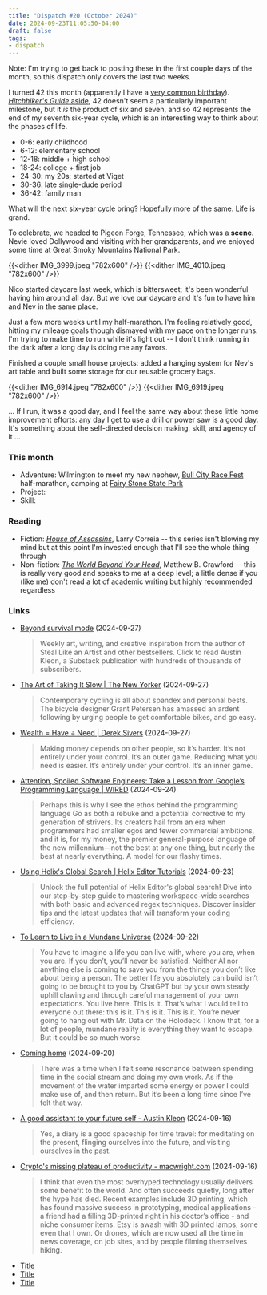```yaml
---
title: "Dispatch #20 (October 2024)"
date: 2024-09-23T11:05:50-04:00
draft: false
tags:
- dispatch
---
```


Note: I'm trying to get back to posting these in the first couple days of the month, so this dispatch only covers the last two weeks.

I turned 42 this month (apparently I have a [very common birthday][1]). [_Hitchhiker's Guide_ aside][2], 42 doesn't seem a particularly important milestone, but it _is_ the product of six and seven, and so 42 represents the end of my seventh six-year cycle, which is an interesting way to think about the phases of life.

[1]: https://www.zippia.com/advice/most-least-common-birthdays/
[2]: https://hitchhikers.fandom.com/wiki/42

<!--more-->

* 0-6: early childhood
* 6-12: elementary school
* 12-18: middle + high school
* 18-24: college + first job
* 24-30: my 20s; started at Viget
* 30-36: late single-dude period
* 36-42: family man

What will the next six-year cycle bring? Hopefully more of the same. Life is grand.

To celebrate, we headed to Pigeon Forge, Tennessee, which was a **scene**. Nevie loved Dollywood and visiting with her grandparents, and we enjoyed some time at Great Smoky Mountains National Park.

{{<dither IMG_3999.jpeg "782x600" />}}
{{<dither IMG_4010.jpeg "782x600" />}}

Nico started daycare last week, which is bittersweet; it's been wonderful having him around all day. But we love our daycare and it's fun to have him and Nev in the same place.

Just a few more weeks until my half-marathon. I'm feeling relatively good, hitting my mileage goals though dismayed with my pace on the longer runs. I'm trying to make time to run while it's light out -- I don't think running in the dark after a long day is doing me any favors.

Finished a couple small house projects: added a hanging system for Nev's art table and built some storage for our reusable grocery bags. 

{{<dither IMG_6914.jpeg "782x600" />}}
{{<dither IMG_6919.jpeg "782x600" />}}

... If I run, it was a good day, and I feel the same way about these little home improvement efforts: any day I get to use a drill or power saw is a good day. It's something about the self-directed decision making, skill, and agency of it ...

### This month

* Adventure: Wilmington to meet my new nephew, [Bull City Race Fest][3] half-marathon, camping at [Fairy Stone State Park][4]
* Project:
* Skill:

[3]: https://capstoneraces.com/bull-city-race-fest/
[4]: https://www.dcr.virginia.gov/state-parks/fairy-stone

### Reading

* Fiction: [_House of Assassins_][5], Larry Correia -- this series isn't blowing my mind but at this point I'm invested enough that I'll see the whole thing through
* Non-fiction: [_The World Beyond Your Head_][6], Matthew B. Crawford -- this is really very good and speaks to me at a deep level; a little dense if you (like me) don't read a lot of academic writing but highly recommended regardless

[5]: https://bookshop.org/p/books/house-of-assassins-volume-2-larry-correia/218731?ean=9781982124458
[6]: https://bookshop.org/p/books/the-world-beyond-your-head-on-becoming-an-individual-in-an-age-of-distraction-matthew-b-crawford/8484056?ean=9780374535919

### Links

- [Beyond survival mode](https://austinkleon.com/2019/01/18/beyond-survival-mode/) (2024-09-27)
    
    > Weekly art, writing, and creative inspiration from the author of Steal Like an Artist and other bestsellers. Click to read Austin Kleon, a Substack publication with hundreds of thousands of subscribers.
    
- [The Art of Taking It Slow | The New Yorker](https://www.newyorker.com/magazine/2024/09/23/the-art-of-taking-it-slow) (2024-09-27)
    
    > Contemporary cycling is all about spandex and personal bests. The bicycle designer Grant Petersen has amassed an ardent following by urging people to get comfortable bikes, and go easy.
    
- [Wealth = Have ÷ Need | Derek Sivers](https://sive.rs/whn) (2024-09-27)
    
    > Making money depends on other people, so it’s harder. It’s not entirely under your control. It’s an outer game. Reducing what you need is easier. It’s entirely under your control. It’s an inner game.
    
- [Attention, Spoiled Software Engineers: Take a Lesson from Google’s Programming Language | WIRED](https://www.wired.com/story/attention-spoiled-software-engineers-take-a-lesson-from-googles-programming-language/) (2024-09-24)
    
    > Perhaps this is why I see the ethos behind the programming language Go as both a rebuke and a potential corrective to my generation of strivers. Its creators hail from an era when programmers had smaller egos and fewer commercial ambitions, and it is, for my money, the premier general-purpose language of the new millennium—not the best at any one thing, but nearly the best at nearly everything. A model for our flashy times.
    
- [Using Helix's Global Search | Helix Editor Tutorials](https://helix-editor-tutorials.com/tutorials/using-helix-global-search/) (2024-09-23)
    
    > Unlock the full potential of Helix Editor's global search! Dive into our step-by-step guide to mastering workspace-wide searches with both basic and advanced regex techniques. Discover insider tips and the latest updates that will transform your coding efficiency.
    
- [To Learn to Live in a Mundane Universe](https://freddiedeboer.substack.com/p/to-learn-to-live-in-a-mundane-universe?publication_id=295937&post_id=148918222&isFreemail=true&r=1dfk2&triedRedirect=true) (2024-09-22)
    
    > You have to imagine a life you can live with, where you are, when you are. If you don’t, you’ll never be satisfied. Neither AI nor anything else is coming to save you from the things you don’t like about being a person. The better life you absolutely can build isn’t going to be brought to you by ChatGPT but by your own steady uphill clawing and through careful management of your own expectations. You live here. This is it. That’s what I would tell to everyone out there: this is it. This is it. This is it. You’re never going to hang out with Mr. Data on the Holodeck. I know that, for a lot of people, mundane reality is everything they want to escape. But it could be so much worse.
    
- [Coming home](https://aworkinglibrary.com/writing/coming-home) (2024-09-20)
    
    > There was a time when I felt some resonance between spending time in the social stream and doing my own work. As if the movement of the water imparted some energy or power I could make use of, and then return. But it’s been a long time since I’ve felt that way.
    
- [A good assistant to your future self - Austin Kleon](https://austinkleon.com/2023/03/20/a-good-assistant-to-your-future-self/) (2024-09-16)
    
    > Yes, a diary is a good spaceship for time travel: for meditating on the present, flinging ourselves into the future, and visiting ourselves in the past.

- [Crypto's missing plateau of productivity - macwright.com](https://macwright.com/2024/09/15/cryptos-missing-plateau-of-productivity.html) (2024-09-16)
    
    > I think that even the most overhyped technology usually delivers some benefit to the world. And often succeeds quietly, long after the hype has died. Recent examples include 3D printing, which has found massive success in prototyping, medical applications - a friend had a filling 3D-printed right in his doctor’s office - and niche consumer items. Etsy is awash with 3D printed lamps, some even that I own. Or drones, which are now used all the time in news coverage, on job sites, and by people filming themselves hiking.

* [Title][7]
* [Title][8]
* [Title][9]

[7]: https://example.com/
[8]: https://example.com/
[9]: https://example.com/
